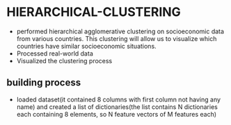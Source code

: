 # HIERARCHICAL-CLUSTERING

- performed hierarchical agglomerative clustering on socioeconomic data from various countries. This
clustering will allow us to visualize which countries have similar socioeconomic
situations.
- Processed real-world data
-  Visualized the clustering process

## building process
- loaded dataset(it contained 8 columns with first column not having any name) and created a list of dictionaries(the list contains N dictionaries each containing 8 elements, so N feature vectors of M features each)
